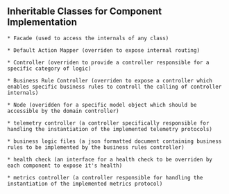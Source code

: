 ## Inheritable Classes for Component Implementation
    * Facade (used to access the internals of any class)
    
    * Default Action Mapper (overriden to expose internal routing)
    
    * Controller (overriden to provide a controller responsible for a specific category of logic)
    
    * Business Rule Controller (overriden to expose a controller which enables specific business rules to controll the calling of controller internals)
    
    * Node (overidden for a specific model object which should be accessible by the domain controller)
    
    * telemetry controller (a controller specifically responsible for handling the instantiation of the implemented telemetry protocols)
    
    * business logic files (a json formatted document containing business rules to be implemented by the business rules controller)
    
    * health check (an interface for a health check to be overriden by each component to expose it's health)

    * metrics controller (a controller responsible for handling the instantiation of the implemented metrics protocol)